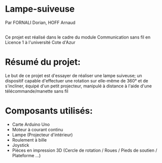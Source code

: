 # Lampe-suiveuse
Par FORNALI Dorian, HOFF Arnaud <br><br>

Ce projet est réalisé dans le cadre du module Communication sans fil en Licence 1 à l'université Cote d'Azur

# Résumé du projet:

Le but de ce projet est d'essayer de réaliser une lampe suiveuse; un dispositif capable d'effectuer une rotation sur elle-même de 360° et de s'incliner, équipé d'un petit projecteur, manipulé à distance à l'aide d'une télécommande/manette sans fil <br>

# Composants utilisés:

- Carte Arduino Uno
- Moteur à courant continu
- Lampe (Projecteur d'intérieur)
- Roulement à bille
- Joystick
- Pièces en impression 3D (Cercle de rotation / Roues / Pieds de soutien / Plateforme ...)
